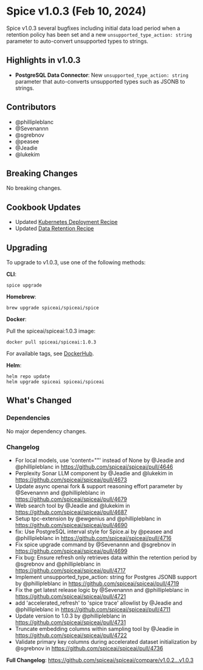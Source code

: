 # Spice v1.0.3 (Feb 10, 2024)

Spice v1.0.3 several bugfixes including initial data load period when a retention policy has been set and a new `unsupported_type_action: string` parameter to auto-convert unsupported types to strings.

## Highlights in v1.0.3

- **PostgreSQL Data Connector**: New `unsupported_type_action: string` parameter that auto-converts unsupported types such as JSONB to strings.

## Contributors

- @phillipleblanc
- @Sevenannn
- @sgrebnov
- @peasee
- @Jeadie
- @lukekim

## Breaking Changes

No breaking changes.

## Cookbook Updates

- Updated [Kubernetes Deployment Recipe](https://github.com/spiceai/cookbook/blob/trunk/kubernetes/README.md)
- Updated [Data Retention Recipe](https://github.com/spiceai/cookbook/blob/trunk/retention/README.md)

## Upgrading

To upgrade to v1.0.3, use one of the following methods:

**CLI**:

```console
spice upgrade
```

**Homebrew**:

```console
brew upgrade spiceai/spiceai/spice
```

**Docker**:

Pull the spiceai/spiceai:1.0.3 image:

```console
docker pull spiceai/spiceai:1.0.3
```

For available tags, see [DockerHub](https://hub.docker.com/r/spiceai/spiceai/tags).

**Helm**:

```console
helm repo update
helm upgrade spiceai spiceai/spiceai
```

## What's Changed

### Dependencies

No major dependency changes.

### Changelog

- For local models, use 'content=""' instead of None by @Jeadie and @phillipleblanc in https://github.com/spiceai/spiceai/pull/4646
- Perplexity Sonar LLM component by @Jeadie and @lukekim in https://github.com/spiceai/spiceai/pull/4673
- Update async openai fork & support reasoning effort parameter by @Sevenannn and @phillipleblanc in https://github.com/spiceai/spiceai/pull/4679
- Web search tool by @Jeadie and @lukekim in https://github.com/spiceai/spiceai/pull/4687
- Setup tpc-extension by @ewgenius and @phillipleblanc in https://github.com/spiceai/spiceai/pull/4690
- fix: Use PostgreSQL interval style for Spice.ai by @peasee and @phillipleblanc in https://github.com/spiceai/spiceai/pull/4716
- Fix spice upgrade command by @Sevenannn and @sgrebnov in https://github.com/spiceai/spiceai/pull/4699
- Fix bug: Ensure refresh only retrieves data within the retention period by @sgrebnov and @phillipleblanc in https://github.com/spiceai/spiceai/pull/4717
- Implement unsupported_type_action: string for Postgres JSONB support by @phillipleblanc in https://github.com/spiceai/spiceai/pull/4719
- Fix the get latest release logic by @Sevenannn and @phillipleblanc in https://github.com/spiceai/spiceai/pull/4721
- add 'accelerated_refresh' to 'spice trace' allowlist by @Jeadie and @phillipleblanc in https://github.com/spiceai/spiceai/pull/4711
- Update version to 1.0.3 by @phillipleblanc in https://github.com/spiceai/spiceai/pull/4731
- Truncate embedding columns within sampling tool by @Jeadie in https://github.com/spiceai/spiceai/pull/4722
- Validate primary key columns during accelerated dataset initialization by @sgrebnov in https://github.com/spiceai/spiceai/pull/4736

**Full Changelog**: https://github.com/spiceai/spiceai/compare/v1.0.2...v1.0.3
